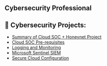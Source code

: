 ## Cybersecurity Professional

<h2>🔐 Cybersecurity Projects:</h2>

- [Summary of Cloud SOC + Honeynet Project](https://github.com/Kezxia/Azure-Honeynet-SOC)
- [Cloud SOC Pre-requisites](https://github.com/Kezxia/Cloud-SOC-Setup)
- [Logging and Monitoring](https://github.com/Kezxia/Logging-and-Monitoring)
- [Microsoft Sentinel SIEM](https://github.com/Kezxia/Microsoft-Sentinel-SIEM)
- [Secure Cloud Configuration](https://github.com/Kezxia/Secure-Cloud-Configuration)

<!--
**Kezxia/Kezxia** is a ✨ _special_ ✨ repository because its `README.md` (this file) appears on your GitHub profile.

Here are some ideas to get you started:

- 🔭 I’m currently working on ...
- 🌱 I’m currently learning ...
- 👯 I’m looking to collaborate on ...
- 🤔 I’m looking for help with ...
- 💬 Ask me about ...
- 📫 How to reach me: ...
- 😄 Pronouns: ...
- ⚡ Fun fact: ...
-->
